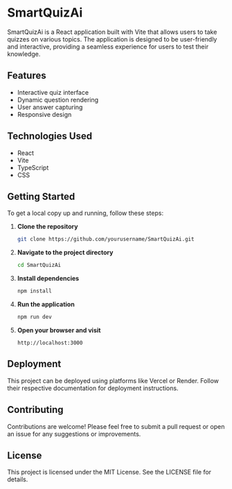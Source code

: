 # SmartQuizAi

SmartQuizAi is a React application built with Vite that allows users to take quizzes on various topics. The application is designed to be user-friendly and interactive, providing a seamless experience for users to test their knowledge.

## Features

- Interactive quiz interface
- Dynamic question rendering
- User answer capturing
- Responsive design

## Technologies Used

- React
- Vite
- TypeScript
- CSS

## Getting Started

To get a local copy up and running, follow these steps:

1. **Clone the repository**
   ```bash
   git clone https://github.com/yourusername/SmartQuizAi.git
   ```

2. **Navigate to the project directory**
   ```bash
   cd SmartQuizAi
   ```

3. **Install dependencies**
   ```bash
   npm install
   ```

4. **Run the application**
   ```bash
   npm run dev
   ```

5. **Open your browser and visit**
   ```
   http://localhost:3000
   ```

## Deployment

This project can be deployed using platforms like Vercel or Render. Follow their respective documentation for deployment instructions.

## Contributing

Contributions are welcome! Please feel free to submit a pull request or open an issue for any suggestions or improvements.

## License

This project is licensed under the MIT License. See the LICENSE file for details.